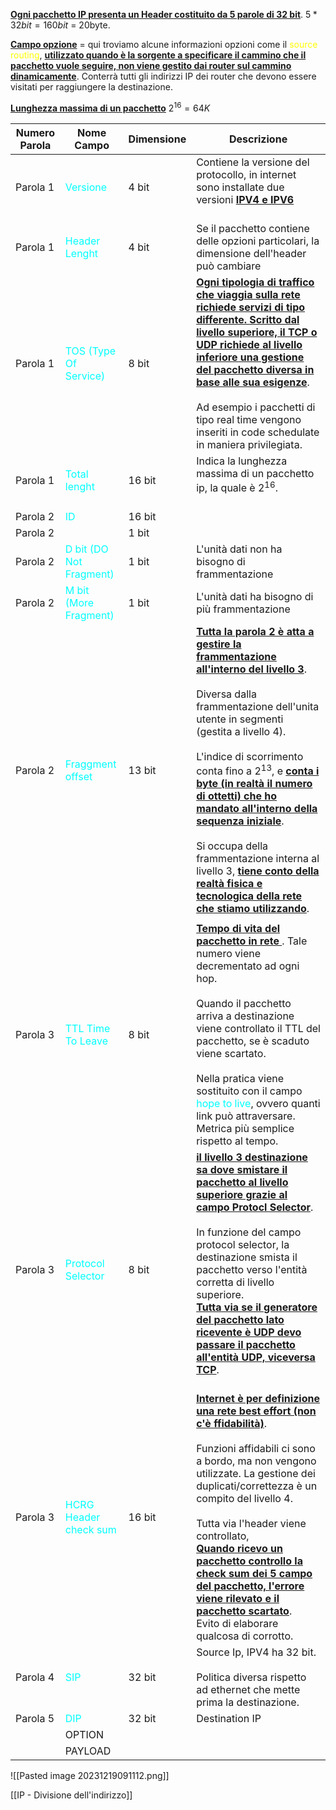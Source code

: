 <b><u>Ogni pacchetto IP presenta un Header costituito da 5 parole di 32 bit</u></b>.
$5*32bit=160bit$ = 20byte.

<b><u>Campo opzione</u></b> = qui troviamo alcune informazioni opzioni come il <span style=color:yellow>source routing</span>, <b><u>utilizzato quando è la sorgente a specificare il cammino che il pacchetto vuole seguire, non viene gestito dai router sul cammino dinamicamente</u></b>. Conterrà tutti gli indirizzi IP dei router che devono essere visitati per raggiungere la destinazione. 

<b><u>Lunghezza massima di un pacchetto</u></b> $2^{16}=64K$

| Numero Parola | Nome Campo                                            | Dimensione | Descrizione                                                                                                                                                                                                                                                                                                                                                                                                                                                                                                                     |
| ------------- | ----------------------------------------------------- | ---------- | ------------------------------------------------------------------------------------------------------------------------------------------------------------------------------------------------------------------------------------------------------------------------------------------------------------------------------------------------------------------------------------------------------------------------------------------------------------------------------------------------------------------------------- |
| Parola 1      | <span style=color:cyan>Versione</span>                | 4 bit      | Contiene la versione del protocollo, in internet sono installate due versioni <b><u>IPV4 e IPV6</u></b><br><br>                                                                                                                                                                                                                                                                                                                                                                                                                 |
| Parola 1      | <span style=color:cyan>Header Lenght</span>           | 4 bit      | Se il pacchetto contiene delle opzioni particolari, la dimensione dell'header può cambiare<br>                                                                                                                                                                                                                                                                                                                                                                                                                                  |
| Parola 1      | <span style=color:cyan>TOS (Type Of Service)</span>   | 8 bit      | <b><u>Ogni tipologia di traffico che viaggia sulla rete richiede servizi di tipo differente. Scritto dal livello superiore, il TCP o UDP richiede al livello inferiore una gestione del pacchetto diversa in base alle sua esigenze</u></b>. <br><br>Ad esempio i pacchetti di tipo real time vengono inseriti in code schedulate in maniera privilegiata.<br>                                                                                                                                                                  |
| Parola 1      | <span style=color:cyan>Total lenght</span>            | 16 bit     | Indica la lunghezza massima di un pacchetto ip, la quale è $2^{16}$.<br><br>                                                                                                                                                                                                                                                                                                                                                                                                                                                    |
| Parola 2      | <span style=color:cyan>ID</span>                      | 16 bit     |                                                                                                                                                                                                                                                                                                                                                                                                                                                                                                                                 |
| Parola 2      |                                                       | 1 bit      |                                                                                                                                                                                                                                                                                                                                                                                                                                                                                                                                 |
| Parola 2      | <span style=color:cyan>D bit (DO Not Fragment)</span> | 1 bit      | L'unità dati non ha bisogno di frammentazione                                                                                                                                                                                                                                                                                                                                                                                                                                                                                   |
| Parola 2      | <span style=color:cyan>M bit (More Fragment)</span>   | 1 bit      | L'unità dati ha bisogno di più frammentazione                                                                                                                                                                                                                                                                                                                                                                                                                                                                                   |
| Parola 2      | <span style=color:cyan>Fraggment offset </span>       | 13 bit     | <b><u>Tutta la parola 2 è atta a gestire la frammentazione all'interno del livello 3</u></b>.<br><br>Diversa dalla frammentazione dell'unita utente in segmenti (gestita a livello 4).<br><br>L'indice di scorrimento conta fino a $2^{13}$, e <b><u>conta i byte (in realtà il numero di ottetti) che ho mandato all'interno della sequenza iniziale</u></b>. <br><br>Si occupa della frammentazione interna al livello 3, <b><u>tiene conto della realtà fisica e tecnologica della rete che stiamo utilizzando</u></b>. <br> |
|               |                                                       |            |                                                                                                                                                                                                                                                                                                                                                                                                                                                                                                                                 |
| Parola 3      | <span style=color:cyan>TTL Time To Leave</span>       | 8 bit      | <b><u>Tempo di vita del pacchetto in rete </b></u>. Tale numero viene decrementato ad ogni hop. <br><br>Quando il pacchetto arriva a destinazione viene controllato il TTL del pacchetto, se è scaduto viene scartato.<br><br>Nella pratica viene sostituito con il campo <span style=color:cyan>hope to live</span>, ovvero quanti link può attraversare. Metrica più semplice rispetto al tempo. <br>                                                                                                                         |
| Parola 3      | <span style=color:cyan>Protocol Selector</span>       | 8 bit      | <b><u>il livello 3 destinazione sa dove smistare il pacchetto al livello superiore grazie al campo Protocl Selector</b></u>. <br><br>In funzione del campo protocol selector, la destinazione smista il pacchetto verso l'entità corretta di livello superiore.  <br><b><u> Tutta via se il generatore del pacchetto lato ricevente è UDP devo passare il pacchetto all'entità UDP, viceversa TCP</u></b>.<br> <br>                                                                                                             |
| Parola 3      | <span style=color:cyan>HCRG Header check sum</span>   | 16 bit     | <b><u>Internet è per definizione una rete best effort (non c'è ffidabilità)</b></u>.<br><br>Funzioni affidabili ci sono a bordo, ma non vengono utilizzate. La gestione dei duplicati/correttezza è un compito del livello 4. <br><br>Tutta via l'header viene controllato, <br><b><u>Quando ricevo un pacchetto controllo la check sum dei 5 campo del pacchetto, l'errore viene rilevato e il pacchetto scartato</b></u>.<br>Evito di elaborare qualcosa di corrotto. <br>                                                    |
| Parola 4      | <span style=color:cyan>SIP</span>                     | 32 bit     | Source Ip, IPV4 ha 32 bit. <br><br>Politica diversa rispetto ad ethernet che mette prima la destinazione.                                                                                                                                                                                                                                                                                                                                                                                                                       |
| Parola 5      | <span style=color:cyan>DIP</span>                     | 32 bit     | Destination IP                                                                                                                                                                                                                                                                                                                                                                                                                                                                                                                  |
|               | OPTION                                                |            |                                                                                                                                                                                                                                                                                                                                                                                                                                                                                                                                 |
|               | PAYLOAD                                               |            |                                                                                                                                                                                                                                                                                                                                                                                                                                                                                                                                 |


![[Pasted image 20231219091112.png]]

[[IP - Divisione dell'indirizzo]]

